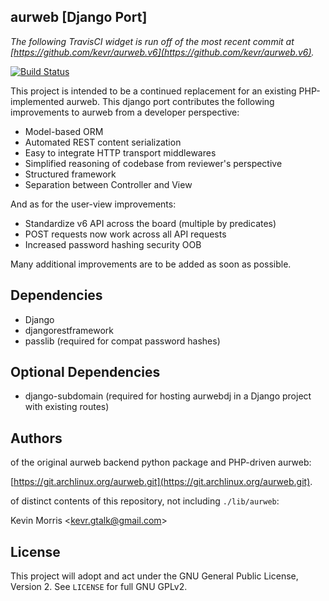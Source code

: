 aurweb [Django Port]
--------------------

_The following TravisCI widget is run off of the most recent commit at [https://github.com/kevr/aurweb.v6](https://github.com/kevr/aurweb.v6)._

[![Build Status](https://travis-ci.com/kevr/aurweb.v6.svg?branch=master)](https://travis-ci.com/kevr/aurweb.v6)

This project is intended to be a continued replacement for an
existing PHP-implemented aurweb. This django port contributes
the following improvements to aurweb from a developer perspective:

* Model-based ORM
* Automated REST content serialization
* Easy to integrate HTTP transport middlewares
* Simplified reasoning of codebase from reviewer's perspective
* Structured framework
* Separation between Controller and View

And as for the user-view improvements:

* Standardize v6 API across the board (multiple by predicates)
* POST requests now work across all API requests
* Increased password hashing security OOB

Many additional improvements are to be added as soon as possible.

Dependencies
------------

* Django
* djangorestframework
* passlib (required for compat password hashes)

Optional Dependencies
---------------------

* django-subdomain (required for hosting aurwebdj in a Django project with existing routes)

Authors
-------

of the original aurweb backend python package and PHP-driven aurweb:

[https://git.archlinux.org/aurweb.git](https://git.archlinux.org/aurweb.git).

of distinct contents of this repository, not including `./lib/aurweb`:

Kevin Morris &lt;kevr.gtalk@gmail.com&gt;

License
-------

This project will adopt and act under the GNU General Public
License, Version 2. See `LICENSE` for full GNU GPLv2.

